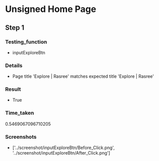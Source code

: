 
Unsigned Home Page
==================

## Step 1

### Testing_function

- inputExploreBtn

### Details

- Page title 'Explore | Rasree' matches expected title 'Explore | Rasree'

### Result

- True

### Time_taken

0.5469067096710205

### Screenshots

- ['../screenshot/inputExploreBtn/Before_Click.png', '../screenshot/inputExploreBtn/After_Click.png']
  
